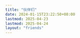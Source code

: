 ```yaml
---
title: "伙伴们"
date: 2024-01-15T23:22:50+08:00
lastmod: 2025-04-23
lastmod: 2025-04-24
layout: "friends"
---
```




